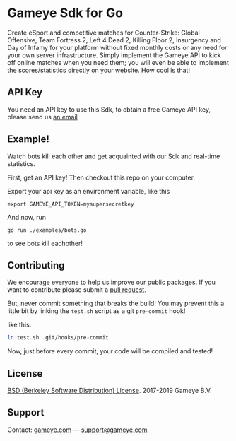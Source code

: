 # Gameye Sdk for Go

Create eSport and competitive matches for Counter-Strike: Global Offensive, Team Fortress 2, Left 4 Dead 2, Killing Floor 2, Insurgency and Day of Infamy for your platform without fixed monthly costs or any need for your own server infrastructure. Simply implement the Gameye API to kick off online matches when you need them; you will even be able to implement the scores/statistics directly on your website. How cool is that!

## API Key
You need an API key to use this Sdk, to obtain a free Gameye API key, please send us [an email](mailto:support@gameye.com)


## Example!
Watch bots kill each other and get acquainted with our Sdk and real-time statistics.

First, get an API key!
Then checkout this repo on your computer.

Export your api key as an environment variable, like this
```
export GAMEYE_API_TOKEN=mysupersecretkey
```
And now, run
```
go run ./examples/bots.go
```
to see bots kill eachother!


## Contributing
We encourage everyone to help us improve our public packages. If you want to
contribute please submit a [pull request](https://github.com/Gameye/gameye-sdk-go/pulls).

But, never commit something that breaks the build! You may prevent this a
little bit by linking the `test.sh` script as a git `pre-commit` hook!

like this:
```bash
ln test.sh .git/hooks/pre-commit
```

Now, just before every commit, your code will be compiled and tested!


## License
[BSD (Berkeley Software Distribution) License](https://opensource.org/licenses/bsd-license.php). 2017-2019 Gameye B.V.


## Support
Contact: [gameye.com](https://gameye.com) — support@gameye.com